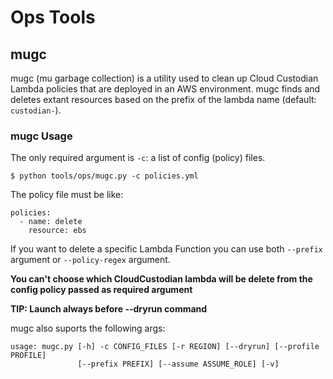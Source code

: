 # Ops Tools

## mugc
mugc (mu garbage collection) is a utility used to clean up Cloud Custodian Lambda policies that are deployed in an AWS environment. mugc finds and deletes extant resources based on the prefix of the lambda name (default: `custodian-`).

### mugc Usage

The only required argument is `-c`: a list of config (policy) files.

```
$ python tools/ops/mugc.py -c policies.yml
```

The policy file must be like:

```
policies:
  - name: delete
    resource: ebs
```

If you want to delete a specific Lambda Function you can use both `--prefix` argument or `--policy-regex` argument. 

**You can't choose which CloudCustodian lambda will be delete from the config policy passed as required argument**

**TIP: Launch always before --dryrun command**

mugc also suports the following args:

```
usage: mugc.py [-h] -c CONFIG_FILES [-r REGION] [--dryrun] [--profile PROFILE]
               [--prefix PREFIX] [--assume ASSUME_ROLE] [-v]
```
